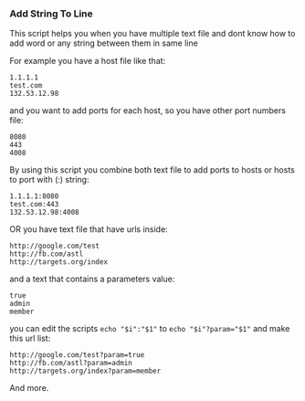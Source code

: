 ### Add String To Line

This script helps you when you have multiple text file and dont know how to add word or any string between them in same line 

For example you have a host file like that:
```
1.1.1.1
test.com
132.53.12.98
```
and you want to add ports for each host, so you have other port numbers file:
```
8080
443
4008
```
By using this script you combine both text file to add ports to hosts or hosts to port with (:) string:
```
1.1.1.1:8080
test.com:443
132.53.12.98:4008
```
OR you have text file that have urls inside:
```
http://google.com/test
http://fb.com/astl
http://targets.org/index
```
and a text that contains a parameters value:
```
true
admin
member
```
you can edit the scripts `echo "$i":"$1"` to `echo "$i"?param="$1"` and make this url list:
```
http://google.com/test?param=true
http://fb.com/astl?param=admin
http://targets.org/index?param=member
```
And more.
